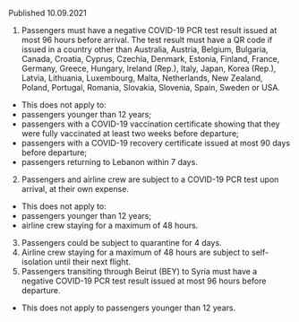 Published 10.09.2021
1. Passengers must have a negative COVID-19 PCR test result issued at most 96 hours before arrival. The test result must have a QR code if issued in a country other than Australia, Austria, Belgium, Bulgaria, Canada, Croatia, Cyprus, Czechia, Denmark, Estonia, Finland, France, Germany, Greece, Hungary, Ireland (Rep.), Italy, Japan, Korea (Rep.), Latvia, Lithuania, Luxembourg, Malta, Netherlands, New Zealand, Poland, Portugal, Romania, Slovakia, Slovenia, Spain, Sweden or USA.
- This does not apply to:
- passengers younger than 12 years;
- passengers with a COVID-19 vaccination certificate showing that they were fully vaccinated at least two weeks before departure;
- passengers with a COVID-19 recovery certificate issued at most 90 days before departure;
- passengers returning to Lebanon within 7 days.
2. Passengers and airline crew are subject to a COVID-19 PCR test upon arrival, at their own expense.
- This does not apply to:
- passengers younger than 12 years;
- airline crew staying for a maximum of 48 hours.
3. Passengers could be subject to quarantine for 4 days.
4. Airline crew staying for a maximum of 48 hours are subject to self-isolation until their next flight.
5. Passengers transiting through Beirut (BEY) to Syria must have a negative COVID-19 PCR test result issued at most 96 hours before departure.
- This does not apply to passengers younger than 12 years.